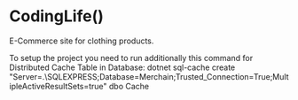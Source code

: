 # CodingLife()
E-Commerce site for clothing products.

To setup the project you need to run additionally this command for Distributed Cache Table in Database:
dotnet sql-cache create "Server=.\SQLEXPRESS;Database=Merchain;Trusted_Connection=True;MultipleActiveResultSets=true" dbo Cache
